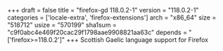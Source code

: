 +++
draft = false
title = "firefox-gd 118.0.2-1"
version = "118.0.2-1"
categories = ['locale-extra', 'firefox-extensions']
arch = "x86_64"
size = "518712"
usize = "570199"
sha1sum = "c9f0abc4e469f20cac29f1798aae9908821aa63c"
depends = "['firefox>=118.0.2']"
+++
Scottish Gaelic language support for Firefox